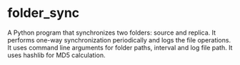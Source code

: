 # folder_sync
A Python program that synchronizes two folders: source and replica. It performs one-way synchronization periodically and logs the file operations. It uses command line arguments for folder paths, interval and log file path. It uses hashlib for MD5 calculation.
